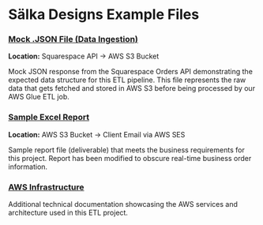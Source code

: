 # Sälka Designs Example Files

### [Mock .JSON File (Data Ingestion)](/examples/salka-orders-etl/squarespace-api-response/squarespace_orders_04012025_050400-mock-data.json)

**Location:** Squarespace API → AWS S3 Bucket

Mock JSON response from the Squarespace Orders API demonstrating the expected data structure for
this ETL pipeline. This file represents the raw data that gets fetched and stored in AWS S3 before
being processed by our AWS Glue ETL job.

### [Sample Excel Report](/examples/salka-orders-etl/reports/salka_order_reports_2025-04-01.xlsx)

**Location:** AWS S3 Bucket → Client Email via AWS SES

Sample report file (deliverable) that meets the business requirements for this project. Report has
been modified to obscure real-time business order information.

### [AWS Infrastructure](/examples/salka-orders-etl/aws/)

Additional technical documentation showcasing the AWS services and architecture used in this ETL
project.

